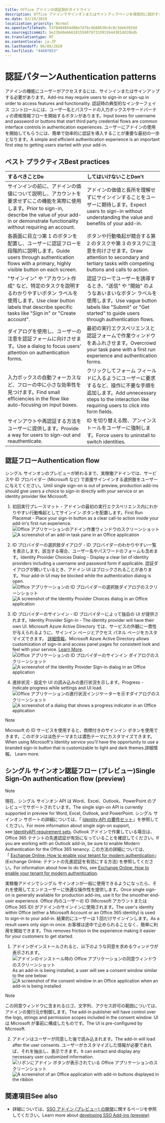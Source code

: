 ```yaml
---
title: Office アドインの認証設計ガイドライン
description: Office アドインでサインオンまたはサインアップページを視覚的に設計する方法について説明します。
ms.date: 03/19/2019
localization_priority: Normal
ms.openlocfilehash: 5378404054d88e7d7bc4680630c0c0c3de63929d
ms.sourcegitcommit: be23b68eb661015508797333915b44381dd29bdb
ms.translationtype: MT
ms.contentlocale: ja-JP
ms.lasthandoff: 06/08/2020
ms.locfileid: "44607653"
---
```

# <a name="authentication-patterns"></a><span data-ttu-id="9599a-103">認証パターン</span><span class="sxs-lookup"><span data-stu-id="9599a-103">Authentication patterns</span></span>

<span data-ttu-id="9599a-104">アドインの機能にユーザーがアクセスするには、サインインまたはサインアップする必要があります。</span><span class="sxs-lookup"><span data-stu-id="9599a-104">Add-ins may require users to sign-in or sign-up in order to access features and functionality.</span></span> <span data-ttu-id="9599a-105">認証時の典型的なインターフェイス コントロールには、ユーザー名とパスワードの入力ボックスやサードパーティの資格情報フローを開始するボタンがあります。</span><span class="sxs-lookup"><span data-stu-id="9599a-105">Input boxes for username and password or buttons that start third party credential flows are common interface controls in authentication experiences.</span></span> <span data-ttu-id="9599a-106">ユーザーにアドインの使用を開始してもらうには、簡単で効率的に認証を導入することが重要な最初の一歩となります。</span><span class="sxs-lookup"><span data-stu-id="9599a-106">A simple and efficient authentication experience is an important first step to getting users started with your add-in.</span></span>

## <a name="best-practices"></a><span data-ttu-id="9599a-107">ベスト プラクティス</span><span class="sxs-lookup"><span data-stu-id="9599a-107">Best practices</span></span>

|<span data-ttu-id="9599a-108">するべきこと</span><span class="sxs-lookup"><span data-stu-id="9599a-108">Do</span></span>|<span data-ttu-id="9599a-109">してはいけないこと</span><span class="sxs-lookup"><span data-stu-id="9599a-109">Don't</span></span>|
|:----|:----|
|<span data-ttu-id="9599a-110">サインインの前に、アドインの価値について説明し、アカウントを要求せずにこの機能を実際に使用します。</span><span class="sxs-lookup"><span data-stu-id="9599a-110">Prior to sign-in, describe the value of your add-in or demonstrate functionality without requiring an account.</span></span> |<span data-ttu-id="9599a-111">アドインの価値と長所を理解せずにサインインすることをユーザーに期待します。</span><span class="sxs-lookup"><span data-stu-id="9599a-111">Expect users to sign-in without understanding the value and benefits of your add-in.</span></span>|
|<span data-ttu-id="9599a-112">各画面に目立つ第 1 のボタンを配置し、ユーザーに認証フローを段階的に説明します。</span><span class="sxs-lookup"><span data-stu-id="9599a-112">Guide users through authentication flows with a primary, highly visible button on each screen.</span></span> |<span data-ttu-id="9599a-113">ボタンや行動喚起が競合する第 2 のタスクや第 3 のタスクに注意を向けさせます。</span><span class="sxs-lookup"><span data-stu-id="9599a-113">Draw attention to secondary and tertiary tasks with competing buttons and calls to action.</span></span>|
|<span data-ttu-id="9599a-114">"サインイン" や "アカウント作成" など、特定のタスクを説明するわかりやすいボタン ラベルを使用します。</span><span class="sxs-lookup"><span data-stu-id="9599a-114">Use clear button labels that describe specific tasks like "Sign in" or "Create account".</span></span>   |<span data-ttu-id="9599a-115">認証フローでユーザーを誘導するとき、"送信" や "開始" のようなあいまいなボタン ラベルを使用します。</span><span class="sxs-lookup"><span data-stu-id="9599a-115">Use vague button labels like "Submit" or "Get started" to guide users through authentication flows.</span></span>|
|<span data-ttu-id="9599a-116">ダイアログを使用し、ユーザーの注意を認証フォームに向けさせます。</span><span class="sxs-lookup"><span data-stu-id="9599a-116">Use a dialog to focus users' attention on authentication forms.</span></span>    |<span data-ttu-id="9599a-117">最初の実行エクスペリエンスと認証フォームで作業ウィンドウをあふれさせます。</span><span class="sxs-lookup"><span data-stu-id="9599a-117">Overcrowd your task pane with a first run experience and authentication forms.</span></span>|
|<span data-ttu-id="9599a-118">入力ボックスの自動フォーカスなど、フローの中に小さな効率性を見つけます。</span><span class="sxs-lookup"><span data-stu-id="9599a-118">Find small efficiencies in the flow like auto-focusing on input boxes.</span></span> |<span data-ttu-id="9599a-119">クリックしてフォーム フィールドに入るようにユーザーに要求するなど、操作に不要な手順を追加します。</span><span class="sxs-lookup"><span data-stu-id="9599a-119">Add unnecessary steps to the interaction like requiring users to click into form fields.</span></span>|
|<span data-ttu-id="9599a-120">サインアウトや再認証する方法をユーザーに提供します。</span><span class="sxs-lookup"><span data-stu-id="9599a-120">Provide a way for users to sign-out and reauthenticate.</span></span>    |<span data-ttu-id="9599a-121">ID を切り替える際、アンインストールをユーザーに強制します。</span><span class="sxs-lookup"><span data-stu-id="9599a-121">Force users to uninstall to switch identities.</span></span>|

## <a name="authentication-flow"></a><span data-ttu-id="9599a-122">認証フロー</span><span class="sxs-lookup"><span data-stu-id="9599a-122">Authentication flow</span></span>

<span data-ttu-id="9599a-123">シングル サインオンのプレビューが終わるまで、実稼働アドインでは、サービスや ID プロバイダー (Microsoft など) で直接サインインする選択肢をユーザーに与えてください。</span><span class="sxs-lookup"><span data-stu-id="9599a-123">Until single sign-on is out of preview, production add-ins should give users a choice to sign-in directly with your service or an identity provider like Microsoft.</span></span>

1. <span data-ttu-id="9599a-124">初回実行プレースマット - アドインの最初の実行エクスペリエンス内にわかりやすい行動喚起としてサインイン ボタンを配置します。</span><span class="sxs-lookup"><span data-stu-id="9599a-124">First Run Placemat - Place your sign-in button as a clear call-to action inside your add-in's first run experience.</span></span>
<span data-ttu-id="9599a-125">![Office アプリケーションのアドイン作業ウィンドウのスクリーンショット](../images/add-in-fre-value-placemat.png)</span><span class="sxs-lookup"><span data-stu-id="9599a-125">![A screenshot of an add-in task pane in an Office application](../images/add-in-fre-value-placemat.png)</span></span>

2. <span data-ttu-id="9599a-126">ID プロバイダーの選択肢ダイアログ - ID プロバイダーのわかりやすい一覧を表示します。該当する場合、ユーザー名やパスワードのフォームも含めます。</span><span class="sxs-lookup"><span data-stu-id="9599a-126">Identity Provider Choices Dialog - Display a clear list of identity providers including a username and password form if applicable.</span></span> <span data-ttu-id="9599a-127">認証ダイアログが開いているとき、アドイン UI はブロックされることがあります。</span><span class="sxs-lookup"><span data-stu-id="9599a-127">Your add-in UI may be blocked while the authentication dialog is open.</span></span>
<span data-ttu-id="9599a-128">![Office アプリケーションの ID プロバイダーの選択肢ダイアログのスクリーンショット](../images/add-in-auth-choices-dialog.png)</span><span class="sxs-lookup"><span data-stu-id="9599a-128">![A screenshot of the Identity Provider Choices dialog in an Office application](../images/add-in-auth-choices-dialog.png)</span></span>



3. <span data-ttu-id="9599a-129">ID プロバイダーのサインイン - ID プロバイダーによって独自の UI が提供されます。</span><span class="sxs-lookup"><span data-stu-id="9599a-129">Identity Provider Sign-in - The identity provider will have their own UI.</span></span> <span data-ttu-id="9599a-130">Microsoft Azure Active Directory では、サービスの外観に一貫性が与えられるように、サインイン ページとアクセス パネル ページをカスタマイズできます。 [詳細情報](/azure/active-directory/fundamentals/customize-branding)。</span><span class="sxs-lookup"><span data-stu-id="9599a-130">Microsoft Azure Active Directory allows customization of sign-in and access panel pages for consistent look and feel with your service. [Learn More](/azure/active-directory/fundamentals/customize-branding).</span></span>
<span data-ttu-id="9599a-131">![Office アプリケーションの ID プロバイダーのサインイン ダイアログのスクリーンショット](../images/add-in-auth-identity-sign-in.png)</span><span class="sxs-lookup"><span data-stu-id="9599a-131">![A screenshot of the Identity Provider Sign-in dialog in an Office application](../images/add-in-auth-identity-sign-in.png)</span></span>

4. <span data-ttu-id="9599a-132">進捗状況 - 設定や UI の読み込みの進行状況を示します。</span><span class="sxs-lookup"><span data-stu-id="9599a-132">Progress - Indicate progress while settings and UI load.</span></span>
<span data-ttu-id="9599a-133">![Office アプリケーションの進行状況インジケーターを示すダイアログのスクリーンショット](../images/add-in-auth-modal-interstitial.png)</span><span class="sxs-lookup"><span data-stu-id="9599a-133">![A screenshot of a dialog that shows a progress indicator in an Office application](../images/add-in-auth-modal-interstitial.png)</span></span>

> [!NOTE] 
> <span data-ttu-id="9599a-134">Microsoft の ID サービスを使用すると、商標付きのサインイン ボタンを使用できます。このボタンは淡色テーマまたは濃色テーマにカスタマイズできます。</span><span class="sxs-lookup"><span data-stu-id="9599a-134">When using Microsoft's Identity service you'll have the opportunity to use a branded sign-in button that is customizable to light and dark themes.</span></span><span data-ttu-id="9599a-135">詳細情報。</span><span class="sxs-lookup"><span data-stu-id="9599a-135"> Learn more.</span></span>

## <a name="single-sign-on-authentication-flow-preview"></a><span data-ttu-id="9599a-136">シングル サインオン認証フロー (プレビュー)</span><span class="sxs-lookup"><span data-stu-id="9599a-136">Single Sign-On authentication flow (preview)</span></span>

> [!NOTE]
> <span data-ttu-id="9599a-137">現在、シングル サインオン API は Word、Excel、Outlook、PowerPoint のプレビューでサポートされています。</span><span class="sxs-lookup"><span data-stu-id="9599a-137">The single sign-on API is currently supported in preview for Word, Excel, Outlook, and PowerPoint.</span></span> <span data-ttu-id="9599a-138">シングル サインオン サポートの詳細については、「 [Identity API の要件セット](../reference/requirement-sets/identity-api-requirement-sets.md)」を参照してください。</span><span class="sxs-lookup"><span data-stu-id="9599a-138">For more information about single sign-on support, see [IdentityAPI requirement sets](../reference/requirement-sets/identity-api-requirement-sets.md).</span></span> <span data-ttu-id="9599a-139">Outlook アドインで作業している場合は、Office 365 テナントの先進認証が有効になっていることを確認してください。</span><span class="sxs-lookup"><span data-stu-id="9599a-139">If you are working with an Outlook add-in, be sure to enable Modern Authentication for the Office 365 tenancy.</span></span> <span data-ttu-id="9599a-140">この方法の詳細については、「 [Exchange Online: How to enable your tenant for modern authentication](https://social.technet.microsoft.com/wiki/contents/articles/32711.exchange-online-how-to-enable-your-tenant-for-modern-authentication.aspx)」 (Exchange Online: テナントの先進認証を有効にする方法) を参照してください。</span><span class="sxs-lookup"><span data-stu-id="9599a-140">For information about how to do this, see [Exchange Online: How to enable your tenant for modern authentication](https://social.technet.microsoft.com/wiki/contents/articles/32711.exchange-online-how-to-enable-your-tenant-for-modern-authentication.aspx).</span></span>

<span data-ttu-id="9599a-141">実稼働アドインでシングル サインオンが一般に使用できるようになったら、それを使用してエンドユーザーに快適な操作性を提供します。</span><span class="sxs-lookup"><span data-stu-id="9599a-141">Once single sign-on is generally available for production add-ins, use it for the smoother end-user experience.</span></span> <span data-ttu-id="9599a-142">Office 内のユーザーの ID (Microsoft アカウントまたは Office 365 ID) がアドインのサインインに使用されます。</span><span class="sxs-lookup"><span data-stu-id="9599a-142">The user's identity within Office (either a Microsoft Account or an Office 365 identity) is used to sign-in to your add-in.</span></span> <span data-ttu-id="9599a-143">結果的にユーザーは 1 回だけサインインします。</span><span class="sxs-lookup"><span data-stu-id="9599a-143">As a result users only sign-in once.</span></span> <span data-ttu-id="9599a-144">お客様は途中で止められることなく、簡単に利用を開始できます。</span><span class="sxs-lookup"><span data-stu-id="9599a-144">This removes friction in the experience making it easier for your customers to get started.</span></span>

1. <span data-ttu-id="9599a-145">アドインがインストールされると、以下のような同意を求めるウィンドウが表示されます。![アドインのインストール時の Office アプリケーションの同意ウィンドウのスクリーンショット](../images/add-in-auth-SSO-consent-dialog.png)</span><span class="sxs-lookup"><span data-stu-id="9599a-145">As an add-in is being installed, a user will see a consent window similar to the one below: ![A screenshot of the consent window in an Office application when an add-in is being installed](../images/add-in-auth-SSO-consent-dialog.png)</span></span>
> [!NOTE]
> <span data-ttu-id="9599a-146">この同意ウィンドウに含まれるロゴ、文字列、アクセス許可の範囲については、アドインの発行元が制御します。</span><span class="sxs-lookup"><span data-stu-id="9599a-146">The add-in publisher will have control over the logo, strings and permission scopes included in the consent window.</span></span> <span data-ttu-id="9599a-147">UI は Microsoft が事前に構成したものです。</span><span class="sxs-lookup"><span data-stu-id="9599a-147">The UI is pre-configured by Microsoft.</span></span>

2. <span data-ttu-id="9599a-148">アドインはユーザーが同意した後で読み込まれます。</span><span class="sxs-lookup"><span data-stu-id="9599a-148">The add-in will load after the user consents.</span></span> <span data-ttu-id="9599a-149">ユーザーがカスタマイズした情報が必要であれば、それを抽出し、表示できます。</span><span class="sxs-lookup"><span data-stu-id="9599a-149">It can extract and display any necessary user customized information.</span></span>
<span data-ttu-id="9599a-150">![リボンにアドイン ボタンが表示されている Office アプリケーションのスクリーンショット](../images/add-in-ribbon.png)</span><span class="sxs-lookup"><span data-stu-id="9599a-150">![A screenshot of an Office application with add-in buttons displayed in the ribbon](../images/add-in-ribbon.png)</span></span>

## <a name="see-also"></a><span data-ttu-id="9599a-151">関連項目</span><span class="sxs-lookup"><span data-stu-id="9599a-151">See also</span></span>

- <span data-ttu-id="9599a-152">詳細については、[SSO アドイン (プレビュー) の開発](../develop/sso-in-office-add-ins.md)に関するページを参照してください。</span><span class="sxs-lookup"><span data-stu-id="9599a-152">Learn more about [developing SSO Add-ins (preview)](../develop/sso-in-office-add-ins.md)</span></span>
